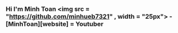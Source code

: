 ### Hi I'm Minh Toan <img src = "https://github.com/minhueb7321" , width = "25px"> - [MinhToan][website] = Youtuber
